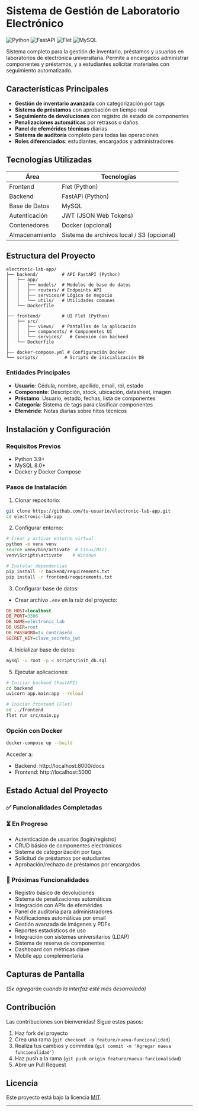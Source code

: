 # Sistema de Gestión de Laboratorio Electrónico

![Python](https://img.shields.io/badge/python-3.9%2B-blue)
![FastAPI](https://img.shields.io/badge/FastAPI-0.88.0-green)
![Flet](https://img.shields.io/badge/Flet-0.14.2-orange)
![MySQL](https://img.shields.io/badge/MySQL-8.0-blue)

Sistema completo para la gestión de inventario, préstamos y usuarios en laboratorios de electrónica universitaria. Permite a encargados administrar componentes y préstamos, y a estudiantes solicitar materiales con seguimiento automatizado.

## Características Principales

- **Gestión de inventario avanzada** con categorización por tags
- **Sistema de préstamos** con aprobación en tiempo real
- **Seguimiento de devoluciones** con registro de estado de componentes
- **Penalizaciones automáticas** por retrasos o daños
- **Panel de efemérides técnicas** diarias
- **Sistema de auditoría** completo para todas las operaciones
- **Roles diferenciados**: estudiantes, encargados y administradores

## Tecnologías Utilizadas

| Área           | Tecnologías                               |
|----------------|-------------------------------------------|
| Frontend       | Flet (Python)                             |
| Backend        | FastAPI (Python)                          |
| Base de Datos  | MySQL                                     |
| Autenticación  | JWT (JSON Web Tokens)                     |
| Contenedores   | Docker (opcional)                         |
| Almacenamiento | Sistema de archivos local / S3 (opcional) |

## Estructura del Proyecto

```
electronic-lab-app/
├── backend/         # API FastAPI (Python)
│   ├── app/         
│   │   ├── models/  # Modelos de base de datos
│   │   ├── routers/ # Endpoints API
│   │   ├── services/# Lógica de negocio
│   │   └── utils/   # Utilidades comunes
│   └── Dockerfile
│
├── frontend/        # UI Flet (Python)
│   ├── src/
│   │   ├── views/   # Pantallas de la aplicación
│   │   ├── components/ # Componentes UI
│   │   └── services/   # Conexión con backend
│   └── Dockerfile
│
├── docker-compose.yml # Configuración Docker
└── scripts/          # Scripts de inicialización DB
```

### Entidades Principales
- **Usuario**: Cédula, nombre, apellido, email, rol, estado
- **Componente**: Descripción, stock, ubicación, datasheet, imagen
- **Préstamo**: Usuario, estado, fechas, lista de componentes
- **Categoría**: Sistema de tags para clasificar componentes
- **Efeméride**: Notas diarias sobre hitos técnicos

## Instalación y Configuración

### Requisitos Previos
- Python 3.9+
- MySQL 8.0+
- Docker y Docker Compose

### Pasos de Instalación

1. Clonar repositorio:
```bash
git clone https://github.com/tu-usuario/electronic-lab-app.git
cd electronic-lab-app
```

2. Configurar entorno:
```bash
# Crear y activar entorno virtual
python -m venv venv
source venv/bin/activate  # Linux/Mac)
venv\Scripts\activate    # Windows

# Instalar dependencias
pip install -r backend/requirements.txt
pip install -r frontend/requirements.txt
```

3. Configurar base de datos:
- Crear archivo `.env` en la raíz del proyecto:
```ini
DB_HOST=localhost
DB_PORT=3306
DB_NAME=electronic_lab
DB_USER=root
DB_PASSWORD=tu_contraseña
SECRET_KEY=clave_secreta_jwt
```

4. Inicializar base de datos:
```bash
mysql -u root -p < scripts/init_db.sql
```

5. Ejecutar aplicaciones:
```bash
# Iniciar backend (FastAPI)
cd backend
uvicorn app.main:app --reload

# Iniciar frontend (Flet)
cd ../frontend
flet run src/main.py
```

### Opción con Docker
```bash
docker-compose up --build
```

Acceder a:
- Backend: http://localhost:8000/docs
- Frontend: http://localhost:5000

## Estado Actual del Proyecto

### ✅ Funcionalidades Completadas

### ⏳ En Progreso
- Autenticación de usuarios (login/registro)
- CRUD básico de componentes electrónicos
- Sistema de categorización por tags
- Solicitud de préstamos por estudiantes
- Aprobación/rechazo de préstamos por encargados

### 📅 Próximas Funcionalidades
- Registro básico de devoluciones
- Sistema de penalizaciones automáticas
- Integración con APIs de efemérides
- Panel de auditoría para administradores
- Notificaciones automáticas por email
- Gestión avanzada de imágenes y PDFs
- Reportes estadísticos de uso
- Integración con sistemas universitarios (LDAP)
- Sistema de reserva de componentes
- Dashboard con métricas clave
- Mobile app complementaria

## Capturas de Pantalla

*(Se agregarán cuando la interfaz esté más desarrollada)*

## Contribución

Las contribuciones son bienvenidas! Sigue estos pasos:

1. Haz fork del proyecto
2. Crea una rama (`git checkout -b feature/nueva-funcionalidad`)
3. Realiza tus cambios y commitea (`git commit -m 'Agregar nueva funcionalidad'`)
4. Haz push a la rama (`git push origin feature/nueva-funcionalidad`)
5. Abre un Pull Request

## Licencia

Este proyecto está bajo la licencia [MIT](LICENSE).

---
